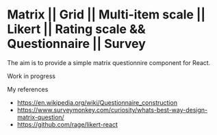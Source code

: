 # Matrix || Grid || Multi-item scale || Likert || Rating scale && Questionnaire || Survey

The aim is to provide a simple matrix questionnire component for React.

Work in progress

My references

- https://en.wikipedia.org/wiki/Questionnaire_construction
- https://www.surveymonkey.com/curiosity/whats-best-way-design-matrix-question/
- https://github.com/rage/likert-react
